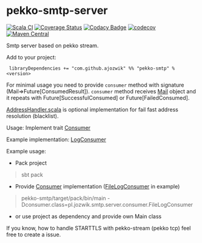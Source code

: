 # pekko-smtp-server

[![Scala CI](https://github.com/ajozwik/pekko-smtp-server/actions/workflows/scala.yml/badge.svg)](https://github.com/ajozwik/pekko-smtp-server/actions/workflows/scala.yml)
[![Coverage Status](https://coveralls.io/repos/github/ajozwik/pekko-smtp-server/badge.svg?branch=master)](https://coveralls.io/github/ajozwik/pekko-smtp-server?branch=master)
[![Codacy Badge](https://api.codacy.com/project/badge/Grade/4c70d8b812914b44ab7f398a49c1c533)](https://www.codacy.com/app/ajozwik/pekko-smtp-server?utm_source=github.com&amp;utm_medium=referral&amp;utm_content=ajozwik/pekko-smtp-server&amp;utm_campaign=Badge_Grade)
[![codecov](https://codecov.io/gh/ajozwik/pekko-smtp-server/graph/badge.svg?token=f5DwN4hYmt)](https://codecov.io/gh/ajozwik/pekko-smtp-server)
[![Maven Central](https://img.shields.io/maven-central/v/com.github.ajozwik/pekko-smtp_2.13.svg?label=latest%20release%20for%202.13)](http://search.maven.org/#search|ga|1|g%3A%22com.github.ajozwik%22%20AND%20a%3A%22akka-smtp_2.13%22)

Smtp server based on pekko stream.

Add to your project:

```
 libraryDependencies += "com.github.ajozwik" %% "pekko-smtp" % <version>
```


For minimal usage you need to provide `consumer` method with signature (Mail=>Future[ConsumedResult]).
`consumer` method receives [Mail](/smtp-util/src/main/scala/pl/jozwik/smtp/util/Mail.scala) object and it repeats with Future[SuccessfulConsumed] or Future[FailedConsumed].

[AddressHandler.scala](/pekko-smtp/src/main/scala/pl/jozwik/smtp/server/AddressHandler.scala) is optional implementation for fail fast address resolution (blacklist).

Usage:
Implement trait [Consumer](/pekko-smtp/src/main/scala/pl/jozwik/smtp/server/consumer/Consumer.scala)

Example implementation:
[LogConsumer](/pekko-smtp/src/main/scala/pl/jozwik/smtp/server/consumer/LogConsumer.scala)

Example usage:

 - Pack project
> sbt pack
 - Provide [Consumer](/pekko-smtp/src/main/scala/pl/jozwik/smtp/server/consumer/Consumer.scala) implementation ([FileLogConsumer](/pekko-smtp/src/main/scala/pl/jozwik/smtp/server/consumer/FileLogConsumer.scala) in example)
> pekko-smtp/target/pack/bin/main -Dconsumer.class=pl.jozwik.smtp.server.consumer.FileLogConsumer

 - or use project as dependency and provide own Main class 
 
 
 If you know, how to handle STARTTLS with pekko-stream (pekko tcp) feel free to create a issue.
